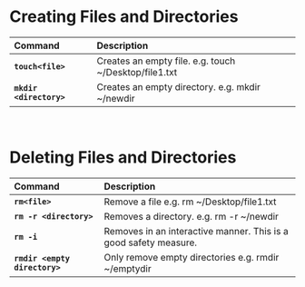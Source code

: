 # **Creating Files and Directories**

| Command  | Description |
|:---------|:------------|
| **`touch<file>`**  | Creates an empty file. e.g. touch ~/Desktop/file1.txt |
| **`mkdir <directory>`**  | Creates an empty directory. e.g. mkdir ~/newdir |

&nbsp;

# **Deleting Files and Directories**

| Command  | Description |
|:---------|:------------|
| **`rm<file>`**  | Remove a file e.g. rm ~/Desktop/file1.txt |
| **`rm -r <directory>`**  | Removes a directory. e.g. rm -r ~/newdir |
| **`rm -i`**  | Removes in an interactive manner. This is a good safety measure. |
| **`rmdir <empty directory>`**  | Only remove empty directories e.g. rmdir ~/emptydir |
